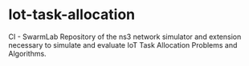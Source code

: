 # Iot-task-allocation
CI - SwarmLab Repository of the ns3 network simulator and extension necessary to simulate and evaluate IoT Task Allocation Problems and Algorithms.
